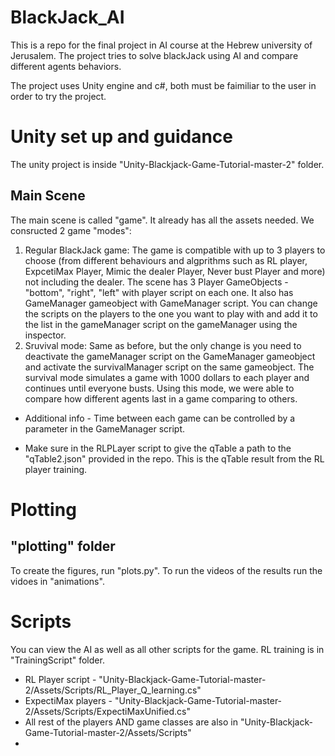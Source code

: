 # BlackJack_AI
This is a repo for the final project in AI course at the Hebrew university of Jerusalem. The project tries to solve blackJack using AI and compare different agents behaviors. 

The project uses Unity engine and c#, both must be faimiliar to the user in order to try the project.

# Unity set up and guidance
The unity project is inside "Unity-Blackjack-Game-Tutorial-master-2" folder.
## Main Scene
The main scene is called "game". It already has all the assets needed. We consructed 2 game "modes":
1. Regular BlackJack game:
     The game is compatible with up to 3 players to choose (from different behaviours and algprithms such as RL player, ExpcetiMax Player, Mimic the dealer Player, Never bust           Player and more) not including the dealer. The scene has 3 Player GameObjects - "bottom", "right", "left" with player script on each one. It also has GameManager gameobject        with GameManager script.  You can change the scripts on the players to the one you want to play with and add it to the list in the gameManager script on the gameManager using      the inspector.
2. Sruvival mode:
   Same as before, but the only change is you need to deactivate the gameManager script on the GameManager gameobject and activate the survivalManager script on the same gameobject.
   The survival mode simulates a game with 1000 dollars to each player and continues until everyone busts. Using this mode, we were able to compare how different agents last in a      game comparing to others.

* Additional info - Time between each game can be controlled by a parameter in the GameManager script. 

* Make sure in the RLPLayer script to give the qTable a path to the "qTable2.json" provided in the repo. This is the qTable result from the RL player training.

  
# Plotting
## "plotting" folder
To create the figures, run "plots.py". To run the videos of the results run the vidoes in "animations". 

# Scripts
You can view the AI as well as all other scripts for the game. RL training is in "TrainingScript" folder. 
* RL Player script - "Unity-Blackjack-Game-Tutorial-master-2/Assets/Scripts/RL_Player_Q_learning.cs"
* ExpectiMax players - "Unity-Blackjack-Game-Tutorial-master-2/Assets/Scripts/ExpectiMaxUnified.cs"
* All rest of the players AND game classes are also in "Unity-Blackjack-Game-Tutorial-master-2/Assets/Scripts"
* 




